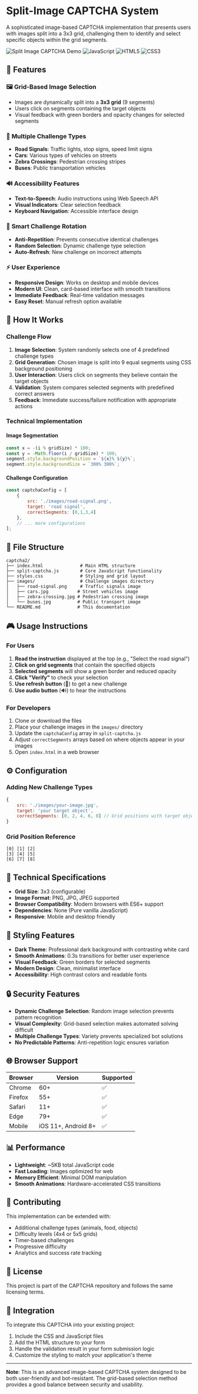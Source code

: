 # Split-Image CAPTCHA System

A sophisticated image-based CAPTCHA implementation that presents users with images split into a 3x3 grid, challenging them to identify and select specific objects within the grid segments.

![Split Image CAPTCHA Demo](https://img.shields.io/badge/Status-Working-brightgreen) ![JavaScript](https://img.shields.io/badge/JavaScript-ES6+-blue) ![HTML5](https://img.shields.io/badge/HTML5-Canvas-orange) ![CSS3](https://img.shields.io/badge/CSS3-Grid-blue)

## 🌟 Features

### 🖼️ **Grid-Based Image Selection**
- Images are dynamically split into a **3x3 grid** (9 segments)
- Users click on segments containing the target objects
- Visual feedback with green borders and opacity changes for selected segments

### 🎯 **Multiple Challenge Types**
- **Road Signals**: Traffic lights, stop signs, speed limit signs
- **Cars**: Various types of vehicles on streets
- **Zebra Crossings**: Pedestrian crossing stripes
- **Buses**: Public transportation vehicles

### 🔊 **Accessibility Features**
- **Text-to-Speech**: Audio instructions using Web Speech API
- **Visual Indicators**: Clear selection feedback
- **Keyboard Navigation**: Accessible interface design

### 🔄 **Smart Challenge Rotation**
- **Anti-Repetition**: Prevents consecutive identical challenges
- **Random Selection**: Dynamic challenge type selection
- **Auto-Refresh**: New challenge on incorrect attempts

### ⚡ **User Experience**
- **Responsive Design**: Works on desktop and mobile devices
- **Modern UI**: Clean, card-based interface with smooth transitions
- **Immediate Feedback**: Real-time validation messages
- **Easy Reset**: Manual refresh option available

## 🚀 How It Works

### Challenge Flow
1. **Image Selection**: System randomly selects one of 4 predefined challenge types
2. **Grid Generation**: Chosen image is split into 9 equal segments using CSS background positioning
3. **User Interaction**: Users click on segments they believe contain the target objects
4. **Validation**: System compares selected segments with predefined correct answers
5. **Feedback**: Immediate success/failure notification with appropriate actions

### Technical Implementation

#### Image Segmentation
```javascript
const x = -(i % gridSize) * 100;
const y = -Math.floor(i / gridSize) * 100;
segment.style.backgroundPosition = `${x}% ${y}%`;
segment.style.backgroundSize = `300% 300%`;
```

#### Challenge Configuration
```javascript
const captchaConfig = [
    {
        src: './images/road-signal.png',
        target: 'road signal',
        correctSegments: [0,1,3,4]
    },
    // ... more configurations
];
```

## 📁 File Structure

```
captcha2/
├── index.html              # Main HTML structure
├── split-captcha.js        # Core JavaScript functionality
├── styles.css              # Styling and grid layout
├── images/                 # Challenge images directory
│   ├── road-signal.png     # Traffic signals image
│   ├── cars.jpg           # Street vehicles image
│   ├── zebra-crossing.jpg # Pedestrian crossing image
│   └── buses.jpg          # Public transport image
└── README.md              # This documentation
```

## 🎮 Usage Instructions

### For Users
1. **Read the instruction** displayed at the top (e.g., "Select the road signal")
2. **Click on grid segments** that contain the specified objects
3. **Selected segments** will show a green border and reduced opacity
4. **Click "Verify"** to check your selection
5. **Use refresh button** (🔄) to get a new challenge
6. **Use audio button** (🔊) to hear the instructions

### For Developers
1. Clone or download the files
2. Place your challenge images in the `images/` directory
3. Update the `captchaConfig` array in `split-captcha.js`
4. Adjust `correctSegments` arrays based on where objects appear in your images
5. Open `index.html` in a web browser

## ⚙️ Configuration

### Adding New Challenge Types
```javascript
{
    src: './images/your-image.jpg',
    target: 'your target object',
    correctSegments: [0, 2, 4, 6, 8] // Grid positions with target objects
}
```

### Grid Position Reference
```
[0] [1] [2]
[3] [4] [5]
[6] [7] [8]
```

## 🔧 Technical Specifications

- **Grid Size**: 3x3 (configurable)
- **Image Format**: PNG, JPG, JPEG supported
- **Browser Compatibility**: Modern browsers with ES6+ support
- **Dependencies**: None (Pure vanilla JavaScript)
- **Responsive**: Mobile and desktop friendly

## 🎨 Styling Features

- **Dark Theme**: Professional dark background with contrasting white card
- **Smooth Animations**: 0.3s transitions for better user experience
- **Visual Feedback**: Green borders for selected segments
- **Modern Design**: Clean, minimalist interface
- **Accessibility**: High contrast colors and readable fonts

## 🔒 Security Features

- **Dynamic Challenge Selection**: Random image selection prevents pattern recognition
- **Visual Complexity**: Grid-based selection makes automated solving difficult
- **Multiple Challenge Types**: Variety prevents specialized bot solutions
- **No Predictable Patterns**: Anti-repetition logic ensures variation

## 🌐 Browser Support

| Browser | Version | Supported |
|---------|---------|-----------|
| Chrome  | 60+     | ✅ |
| Firefox | 55+     | ✅ |
| Safari  | 11+     | ✅ |
| Edge    | 79+     | ✅ |
| Mobile  | iOS 11+, Android 8+ | ✅ |

## 📊 Performance

- **Lightweight**: ~5KB total JavaScript code
- **Fast Loading**: Images optimized for web
- **Memory Efficient**: Minimal DOM manipulation
- **Smooth Animations**: Hardware-accelerated CSS transitions

## 🤝 Contributing

This implementation can be extended with:
- Additional challenge types (animals, food, objects)
- Difficulty levels (4x4 or 5x5 grids)
- Timer-based challenges
- Progressive difficulty
- Analytics and success rate tracking

## 📄 License

This project is part of the CAPTCHA repository and follows the same licensing terms.

## 🔗 Integration

To integrate this CAPTCHA into your existing project:

1. Include the CSS and JavaScript files
2. Add the HTML structure to your form
3. Handle the validation result in your form submission logic
4. Customize the styling to match your application's theme

---

**Note**: This is an advanced image-based CAPTCHA system designed to be both user-friendly and bot-resistant. The grid-based selection method provides a good balance between security and usability.
